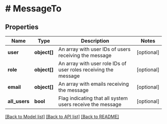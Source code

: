 # # MessageTo

## Properties

Name | Type | Description | Notes
------------ | ------------- | ------------- | -------------
**user** | **object[]** | An array with user IDs of users receiving the message | [optional] 
**role** | **object[]** | An array with user role IDs of user roles receiving the message | [optional] 
**email** | **object[]** | An array with emails receiving the message | [optional] 
**all_users** | **bool** | Flag indicating that all system users receive the message | [optional] 

[[Back to Model list]](../../README.md#documentation-for-models) [[Back to API list]](../../README.md#documentation-for-api-endpoints) [[Back to README]](../../README.md)


